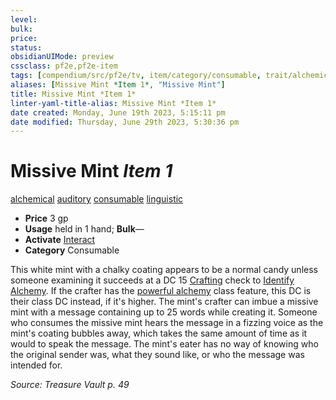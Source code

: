 ```yaml
---
level:
bulk:
price:
status:
obsidianUIMode: preview
cssclass: pf2e,pf2e-item
tags: [compendium/src/pf2e/tv, item/category/consumable, trait/alchemical, trait/auditory, trait/consumable, trait/linguistic]
aliases: [Missive Mint *Item 1*, "Missive Mint"]
title: Missive Mint *Item 1*
linter-yaml-title-alias: Missive Mint *Item 1*
date created: Monday, June 19th 2023, 5:15:11 pm
date modified: Thursday, June 29th 2023, 5:30:36 pm
---
```


# Missive Mint *Item 1*

[alchemical](rules/traits/alchemical.md) [auditory](rules/traits/auditory.md) [consumable](rules/traits/consumable.md) [linguistic](rules/traits/linguistic.md)  

- **Price** 3 gp
- **Usage** held in 1 hand; **Bulk**—
- **Activate** [Interact](rules/actions/interact.md)
- **Category** Consumable

This white mint with a chalky coating appears to be a normal candy unless someone examining it succeeds at a DC 15 [Crafting](compendium/skills.md#Crafting) check to [Identify Alchemy](rules/actions/identify-alchemy.md). If the crafter has the [powerful alchemy](compendium/feats/powerful-alchemy.md) class feature, this DC is their class DC instead, if it's higher. The mint's crafter can imbue a missive mint with a message containing up to 25 words while creating it. Someone who consumes the missive mint hears the message in a fizzing voice as the mint's coating bubbles away, which takes the same amount of time as it would to speak the message. The mint's eater has no way of knowing who the original sender was, what they sound like, or who the message was intended for.

*Source: Treasure Vault p. 49*
